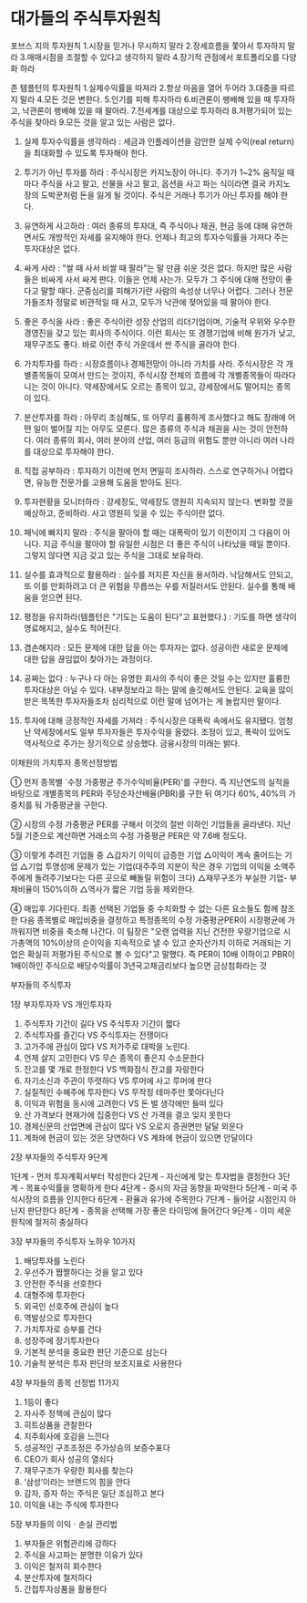 # 대가들의 주식투자원칙



포브스 지의 투자원칙
1.시장을 믿거나 무시하지 말라
2.장세흐름을 쫓아서 투자하지 말라
3.매매시점을 조절할 수 있다고 생각하지 말라
4.장기적 관점에서 포트폴리오를 다양화 하라


존 템플턴의 투자원칙
1.실제수익률을 따져라
2.항상 마음을 열어 두어라
3.대중을 따르지 말라
4.모든 것은 변한다.
5.인기를 피해 투자하라
6.비관론이 팽배해 있을 때 투자하고, 낙관론이 팽배해 있을 때 팔아라.
7.전세계를 대상으로 투자하라
8.저평가되어 있는 주식을 찾아라
9.모든 것을 알고 있는 사람은 없다.

 



1. 실제 투자수익률을 생각하라 : 세금과 인플레이션을 감안한 실제 수익(real return)을 최대화할 수 있도록 투자해야 한다.



 

2. 투기가 아닌 투자를 하라 : 주식시장은 카지노장이 아니다. 주가가 1~2% 움직일 때 마다 주식을 사고 팔고, 선물을 사고 팔고, 옵션을 사고 파는 식이라면 결국 카지노장의 도박꾼처럼 돈을 잃게 될 것이다. 주식은 거래나 투기가 아닌 투자를 해야 한다.



 

3. 유연하게 사고하라 : 여러 종류의 투자대, 즉 주식이나 채권, 현금 등에 대해 유연하면서도 개방적인 자세를 유지해야 한다. 언제나 최고의 투자수익률을 가져다 주는 투자대상은 없다.



 

4. 싸게 사라 : "쌀 때 사서 비쌀 때 팔라"는 말 만큼 쉬운 것은 없다. 하지만 많은 사람들은 비싸게 사서 싸게 판다. 이들은 언제 사는가. 모두가 그 주식에 대해 전망이 좋다고 말할 때다. 군중심리를 피해가기란 사람의 속성상 너무나 어렵다. 그러나 전문가들조차 정말로 비관적일 때 사고, 모두가 낙관에 젖어있을 때 팔아야 한다.



5. 좋은 주식을 사라 : 좋은 주식이란 성장 산업의 리더기업이며, 기술적 우위와 우수한 경영진을 갖고 있는 회사의 주식이다. 이런 회사는 또 경쟁기업에 비해 원가가 낮고, 재무구조도 좋다. 바로 이런 주식 가운데서 싼 주식을 골라야 한다.



6. 가치투자를 하라 : 시장흐름이나 경제전망이 아니라 가치를 사라. 주식시장은 각 개별종목들이 모여서 만드는 것이지, 주식시장 전체의 흐름에 각 개별종목들이 따라다니는 것이 아니다. 약세장에서도 오르는 종목이 있고, 강세장에서도 떨어지는 종목이 있다.



 

7. 분산투자를 하라 : 아무리 조심해도, 또 아무리 훌륭하게 조사했다고 해도 장래에 어떤 일이 벌어질 지는 아무도 모른다. 많은 종류의 주식과 채권을 사는 것이 안전하다. 여러 종류의 회사, 여러 분야의 산업, 여러 등급의 위험도 뿐만 아니라 여러 나라를 대상으로 투자해야 한다.



 

8. 직접 공부하라 : 투자하기 이전에 먼저 면밀히 조사하라. 스스로 연구하거나 어렵다면, 유능한 전문가를 고용해 도움을 받아도 된다.



 

9. 투자현황을 모니터하라 : 강세장도, 약세장도 영원히 지속되지 않는다. 변화할 것을 예상하고, 준비하라. 사고 영원히 잊을 수 있는 주식이란 없다.



 

10. 패닉에 빠지지 말라 : 주식을 팔아야 할 때는 대폭락이 있기 이전이지 그 다음이 아니다. 지금 주식을 팔아야 할 유일한 시점은 더 좋은 주식이 나타났을 때일 뿐이다. 그렇지 않다면 지금 갖고 있는 주식을 그대로 보유하라.



11. 실수를 효과적으로 활용하라 : 실수를 저지른 자신을 용서하라. 낙담해서도 안되고, 또 이를 만회하려고 더 큰 위험을 무릅쓰는 우를 저질러서도 안된다. 실수를 통해 배움을 얻으면 된다.



 

12. 평정을 유지하라(템플턴은 "기도는 도움이 된다"고 표현했다.) : 기도를 하면 생각이 명료해지고, 실수도 적어진다.



 

13. 겸손해지라 : 모든 문제에 대한 답을 아는 투자자는 없다. 성공이란 새로운 문제에 대한 답을 끊임없이 찾아가는 과정이다.

 

14. 공짜는 없다 : 누구나 다 아는 유명한 회사의 주식이 좋은 것일 수는 있지만 훌륭한 투자대상은 아닐 수 있다. 내부정보라고 하는 말에 솔깃해서도 안된다. 교육을 많이 받은 똑똑한 투자자들조차 심리적으로 이런 말에 넘어가는 게 놀랍지만 말이다.



15. 투자에 대해 긍정적인 자세를 가져라 : 주식시장은 대폭락 속에서도 유지됐다. 엄청난 약세장에서도 일부 투자자들은 투자수익을 올렸다. 조정이 있고, 폭락이 있어도 역사적으로 주가는 장기적으로 상승했다. 금융시장의 미래는 밝다.



 


이채원의 가치투자 종목선정방법

 

① 먼저 종목별 `수정 가중평균 주가수익비율(PER)'를 구한다. 즉 지난연도의 실적을 바탕으로 개별종목의 PER와 주당순자산배율(PBR)를 구한 뒤 여기다 60%, 40%의 가중치를 둬 가중평균을 구한다.

 

② 시장의 수정 가중평균 PER를 구해서 이것의 절반 이하인 기업들을 골라낸다. 지난 5월 기준으로 계산하면 거래소의 수정 가중평균 PER은 약 7.6배 정도다.

 

③ 이렇게 추려진 기업들 중 △갑자기 이익이 급증한 기업 △이익이 계속 줄어드는 기업 △기업 투명성에 문제가 있는 기업(대주주의 지분이 작은 경우 기업의 이익을 소액주주에게 돌려주기보다는 다른 곳으로 빼돌릴 위험이 크다) △재무구조가 부실한 기업- 부채비율이 150%이하 △역사가 짧은 기업 등을 제외한다.

 

④ 매입후 기다린다. 최종 선택된 기업들 중 수치화할 수 없는 다른 요소들도 함께 참조한 다음 종목별로 매입비중을 결정하고 특정종목의 수정 가중평균PER이 시장평균에 가까워지면 비중을 축소해 나간다. 이 팀장은 "오랜 업력을 지닌 건전한 우량기업으로 시가총액의 10%이상의 순이익을 지속적으로 낼 수 있고 순자산가치 이하로 거래되는 기업은 확실히 저평가된 주식으로 볼 수 있다"고 말했다. 즉 PER이 10배 이하이고 PBR이 1배이하인 주식으로 배당수익률이 3년국고채금리보다 높으면 금상첨화라는 것


부자들의 주식투자


1장 부자투자자 VS 개인투자자

1. 주식투자 기간이 길다 VS 주식투자 기간이 짧다
2. 주식투자를 즐긴다 VS 주식투자는 전쟁이다
3. 고가주에 관심이 많다 VS 저가주로 대박을 노린다.
4. 언제 살지 고민한다 VS 무슨 종목이 좋은지 수소문한다
5. 잔고를 몇 개로 한정한다 VS 백화점식 잔고를 자랑한다
6. 자기소신과 주관이 뚜렷하다 VS 루머에 사고 루머에 판다
7. 실질적인 수혜주에 투자한다 VS 무작정 테마주만 쫓아다닌다
8. 이익과 위험을 동시에 고려한다 VS 돈 벌 생각에만 들떠 있다
9. 산 가격보다 현재가에 집중한다 VS 산 가격을 결코 잊지 못한다
10. 경제신문의 산업면에 관심이 많다 VS 오로지 증권면만 달달 외운다
11. 계좌에 현금이 있는 것은 당연하다 VS 계좌에 현금이 있으면 안달이다



2장 부자들의 주식투자 9단계

1단계 - 먼저 투자계획서부터 작성한다
2단계 - 자신에게 맞는 투자법을 결정한다
3단계 - 목표수익률을 명확하게 한다
4단계 - 증시의 자금 동향을 파악한다
5단계 - 미국 주식시장의 흐름을 인지한다
6단계 - 환율과 유가에 주목한다
7단계 - 들어갈 시점인지 아닌지 판단한다
8단계 - 종목을 선택해 가장 좋은 타이밍에 들어간다
9단계 - 이미 세운 원칙에 철저히 충실하다


3장 부자들의 주식투자 노하우 10가지

1. 배당투자를 노린다
2. 우선주가 짭짤하다는 것을 알고 있다
3. 안전한 주식을 선호한다
4. 대형주에 투자한다
5. 외국인 선호주에 관심이 높다
6. 역발상으로 투자한다
7. 가치투자로 승부를 건다
8. 성장주에 장기투자한다
9. 기본적 분석을 중요한 판단 기준으로 삼는다
10. 기술적 분석은 투자 판단의 보조지표로 사용한다



4장 부자들의 종목 선정법 11가지

1. 1등이 좋다
2. 자사주 정책에 관심이 많다
3. 히트상품을 관찰한다
4. 지주회사에 호감을 느낀다
5. 성공적인 구조조정은 주가상승의 보증수표다
6. CEO가 회사 성공의 열쇠다
7. 재무구조가 우량한 회사를 찾는다
8. ‘삼성’이라는 브랜드의 힘을 안다
9. 감자, 증자 하는 주식은 일단 조심하고 본다
10. 이익을 내는 주식에 투자한다



5장 부자들의 이익ㆍ손실 관리법

1. 부자들은 위험관리에 강하다
2. 주식을 사고파는 분명한 이유가 있다
3. 이익은 철저히 회수한다
4. 분산투자에 철저하다
5. 간접투자상품을 활용한다